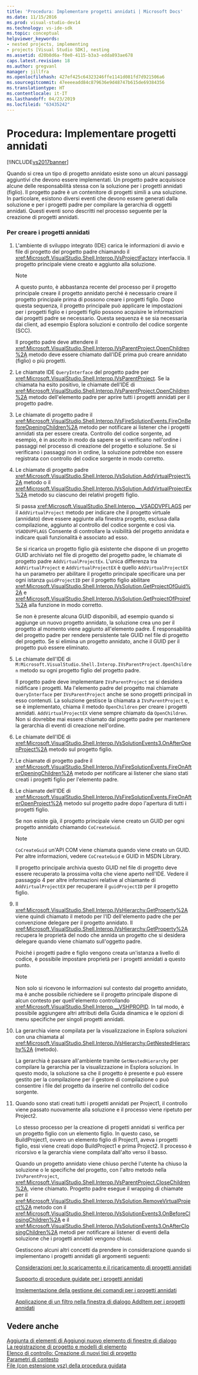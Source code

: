 ```yaml
---
title: 'Procedura: Implementare progetti annidati | Microsoft Docs'
ms.date: 11/15/2016
ms.prod: visual-studio-dev14
ms.technology: vs-ide-sdk
ms.topic: conceptual
helpviewer_keywords:
- nested projects, implementing
- projects [Visual Studio SDK], nesting
ms.assetid: d20b8d6a-f0e0-4115-b3a3-edda893ae678
caps.latest.revision: 18
ms.author: gregvanl
manager: jillfra
ms.openlocfilehash: 427ef425c64323246ffe1141d081fd7d921506a6
ms.sourcegitcommit: 47eeeeadd84c879636e9d48747b615de69384356
ms.translationtype: HT
ms.contentlocale: it-IT
ms.lasthandoff: 04/23/2019
ms.locfileid: "63435242"
---
```

# <a name="how-to-implement-nested-projects"></a>Procedura: Implementare progetti annidati
[!INCLUDE[vs2017banner](../../includes/vs2017banner.md)]

Quando si crea un tipo di progetto annidato esiste sono un alcuni passaggi aggiuntivi che devono essere implementati. Un progetto padre acquisisce alcune delle responsabilità stessa con la soluzione per i progetti annidati (figlio). Il progetto padre è un contenitore di progetti simili a una soluzione. In particolare, esistono diversi eventi che devono essere generati dalla soluzione e per i progetti padre per compilare la gerarchia di oggetti annidati. Questi eventi sono descritti nel processo seguente per la creazione di progetti annidati.  
  
### <a name="to-create-nested-projects"></a>Per creare i progetti annidati  
  
1. L'ambiente di sviluppo integrato (IDE) carica le informazioni di avvio e file di progetto del progetto padre chiamando il <xref:Microsoft.VisualStudio.Shell.Interop.IVsProjectFactory> interfaccia. Il progetto principale viene creato e aggiunto alla soluzione.  
  
   > [!NOTE]
   > A questo punto, è abbastanza recente del processo per il progetto principale creare il progetto annidato perché è necessario creare il progetto principale prima di possono creare i progetti figlio. Dopo questa sequenza, il progetto principale può applicare le impostazioni per i progetti figlio e i progetti figlio possono acquisire le informazioni dai progetti padre se necessario. Questa sequenza è se sia necessaria dai client, ad esempio Esplora soluzioni e controllo del codice sorgente (SCC).  
  
    Il progetto padre deve attendere il <xref:Microsoft.VisualStudio.Shell.Interop.IVsParentProject.OpenChildren%2A> metodo deve essere chiamato dall'IDE prima può creare annidato (figlio) o più progetti.  
  
2. Le chiamate IDE `QueryInterface` del progetto padre per <xref:Microsoft.VisualStudio.Shell.Interop.IVsParentProject>. Se la chiamata ha esito positivo, le chiamate dell'IDE di <xref:Microsoft.VisualStudio.Shell.Interop.IVsParentProject.OpenChildren%2A> metodo dell'elemento padre per aprire tutti i progetti annidati per il progetto padre.  
  
3. Le chiamate di progetto padre il <xref:Microsoft.VisualStudio.Shell.Interop.IVsFireSolutionEvents.FireOnBeforeOpeningChildren%2A> metodo per notificare ai listener che i progetti annidati sta per essere creata. Controllo del codice sorgente, ad esempio, è in ascolto in modo da sapere se si verificano nell'ordine i passaggi nel processo di creazione del progetto e soluzione. Se si verificano i passaggi non in ordine, la soluzione potrebbe non essere registrata con controllo del codice sorgente in modo corretto.  
  
4. Le chiamate di progetto padre <xref:Microsoft.VisualStudio.Shell.Interop.IVsSolution.AddVirtualProject%2A> metodo o il <xref:Microsoft.VisualStudio.Shell.Interop.IVsSolution.AddVirtualProjectEx%2A> metodo su ciascuno dei relativi progetti figlio.  
  
    Si passa <xref:Microsoft.VisualStudio.Shell.Interop.__VSADDVPFLAGS> per il `AddVirtualProject` metodo per indicare che il progetto virtuale (annidato) deve essere aggiunte alla finestra progetto, esclusa dalla compilazione, aggiunto al controllo del codice sorgente e così via. `VSADDVPFLAGS` Consente di controllare la visibilità del progetto annidata e indicare quali funzionalità è associato ad esso.  
  
    Se si ricarica un progetto figlio già esistente che dispone di un progetto GUID archiviato nel file di progetto del progetto padre, le chiamate di progetto padre `AddVirtualProjectEx`. L'unica differenza tra `AddVirtualProject` e `AddVirtualProjectEX` è quello `AddVirtualProjectEX` ha un parametro per abilitare il progetto principale specificare una per ogni istanza `guidProjectID` per il progetto figlio abilitare <xref:Microsoft.VisualStudio.Shell.Interop.IVsSolution.GetProjectOfGuid%2A> e <xref:Microsoft.VisualStudio.Shell.Interop.IVsSolution.GetProjectOfProjref%2A> alla funzione in modo corretto.  
  
    Se non è presente alcuna GUID disponibili, ad esempio quando si aggiunge un nuovo progetto annidato, la soluzione crea uno per il progetto al momento viene aggiunto all'elemento padre. È responsabilità del progetto padre per rendere persistente tale GUID nel file di progetto del progetto. Se si elimina un progetto annidato, anche il GUID per il progetto può essere eliminato.  
  
5. Le chiamate dell'IDE di `M:Microsoft.VisualStudio.Shell.Interop.IVsParentProject.OpenChildren` metodo su ogni progetto figlio del progetto padre.  
  
    Il progetto padre deve implementare `IVsParentProject` se si desidera nidificare i progetti. Ma l'elemento padre del progetto mai chiamate `QueryInterface` per `IVsParentProject` anche se sono progetti principali in esso contenuti. La soluzione gestisce la chiamata a `IVsParentProject` e, se è implementato, chiama il metodo `OpenChildren` per creare i progetti annidati. `AddVirtualProjectEX` viene sempre chiamato da `OpenChildren`. Non si dovrebbe mai essere chiamato dal progetto padre per mantenere la gerarchia di eventi di creazione nell'ordine.  
  
6. Le chiamate dell'IDE di <xref:Microsoft.VisualStudio.Shell.Interop.IVsSolutionEvents3.OnAfterOpenProject%2A> metodo sul progetto figlio.  
  
7. Le chiamate di progetto padre il <xref:Microsoft.VisualStudio.Shell.Interop.IVsFireSolutionEvents.FireOnAfterOpeningChildren%2A> metodo per notificare ai listener che siano stati creati i progetti figlio per l'elemento padre.  
  
8. Le chiamate dell'IDE di <xref:Microsoft.VisualStudio.Shell.Interop.IVsFireSolutionEvents.FireOnAfterOpenProject%2A> metodo sul progetto padre dopo l'apertura di tutti i progetti figlio.  
  
    Se non esiste già, il progetto principale viene creato un GUID per ogni progetto annidato chiamando `CoCreateGuid`.  
  
   > [!NOTE]
   > `CoCreateGuid` un'API COM viene chiamata quando viene creato un GUID. Per altre informazioni, vedere `CoCreateGuid` e GUID in MSDN Library.  
  
    Il progetto principale archivia questo GUID nel file di progetto deve essere recuperato la prossima volta che viene aperto nell'IDE. Vedere il passaggio 4 per altre informazioni relative al chiamante di `AddVirtualProjectEX` per recuperare il `guidProjectID` per il progetto figlio.  
  
9. Il <xref:Microsoft.VisualStudio.Shell.Interop.IVsHierarchy.GetProperty%2A> viene quindi chiamato il metodo per l'ID dell'elemento padre che per convenzione delegare per il progetto annidato. Il <xref:Microsoft.VisualStudio.Shell.Interop.IVsHierarchy.GetProperty%2A> recupera le proprietà del nodo che annida un progetto che si desidera delegare quando viene chiamato sull'oggetto padre.  
  
     Poiché i progetti padre e figlio vengono creata un'istanza a livello di codice, è possibile impostare proprietà per i progetti annidati a questo punto.  
  
    > [!NOTE]
    > Non solo si ricevono le informazioni sul contesto dal progetto annidato, ma è anche possibile richiedere se il progetto principale dispone di alcun contesto per quell'elemento controllando <xref:Microsoft.VisualStudio.Shell.Interop.__VSHPROPID>. In tal modo, è possibile aggiungere altri attributi della Guida dinamica e le opzioni di menu specifiche per singoli progetti annidati.  
  
10. La gerarchia viene compilata per la visualizzazione in Esplora soluzioni con una chiamata al <xref:Microsoft.VisualStudio.Shell.Interop.IVsHierarchy.GetNestedHierarchy%2A> (metodo).  
  
     La gerarchia è passare all'ambiente tramite `GetNestedHierarchy` per compilare la gerarchia per la visualizzazione in Esplora soluzioni. In questo modo, la soluzione sa che il progetto è presente e può essere gestito per la compilazione per il gestore di compilazione o può consentire i file del progetto da inserire nel controllo del codice sorgente.  
  
11. Quando sono stati creati tutti i progetti annidati per Project1, il controllo viene passato nuovamente alla soluzione e il processo viene ripetuto per Project2.  
  
     Lo stesso processo per la creazione di progetti annidati si verifica per un progetto figlio con un elemento figlio. In questo caso, se BuildProject1, ovvero un elemento figlio di Project1, aveva i progetti figlio, essi viene creati dopo BuildProject1 e prima Project2. Il processo è ricorsivo e la gerarchia viene compilata dall'alto verso il basso.  
  
     Quando un progetto annidato viene chiuso perché l'utente ha chiuso la soluzione o le specifiche del progetto, con l'altro metodo nella `IVsParentProject`, <xref:Microsoft.VisualStudio.Shell.Interop.IVsParentProject.CloseChildren%2A>, viene chiamato. Progetto padre esegue il wrapping di chiamate per il <xref:Microsoft.VisualStudio.Shell.Interop.IVsSolution.RemoveVirtualProject%2A> metodo con il <xref:Microsoft.VisualStudio.Shell.Interop.IVsSolutionEvents3.OnBeforeClosingChildren%2A> e il <xref:Microsoft.VisualStudio.Shell.Interop.IVsSolutionEvents3.OnAfterClosingChildren%2A> metodi per notificare ai listener di eventi della soluzione che i progetti annidati vengono chiusi.  
  
    Gestiscono alcuni altri concetti da prendere in considerazione quando si implementano i progetti annidati gli argomenti seguenti:  
  
    [Considerazioni per lo scaricamento e il ricaricamento di progetti annidati](../../extensibility/internals/considerations-for-unloading-and-reloading-nested-projects.md)  
  
    [Supporto di procedure guidate per i progetti annidati](../../extensibility/internals/wizard-support-for-nested-projects.md)  
  
    [Implementazione della gestione dei comandi per i progetti annidati](../../extensibility/internals/implementing-command-handling-for-nested-projects.md)  
  
    [Applicazione di un filtro nella finestra di dialogo AddItem per i progetti annidati](../../extensibility/internals/filtering-the-additem-dialog-box-for-nested-projects.md)  
  
## <a name="see-also"></a>Vedere anche  
 [Aggiunta di elementi di Aggiungi nuovo elemento di finestre di dialogo](../../extensibility/internals/adding-items-to-the-add-new-item-dialog-boxes.md)   
 [La registrazione di progetto e modelli di elemento](../../extensibility/internals/registering-project-and-item-templates.md)   
 [Elenco di controllo: Creazione di nuovi tipi di progetto](../../extensibility/internals/checklist-creating-new-project-types.md)   
 [Parametri di contesto](../../extensibility/internals/context-parameters.md)   
 [File (con estensione vsz) della procedura guidata](../../extensibility/internals/wizard-dot-vsz-file.md)
